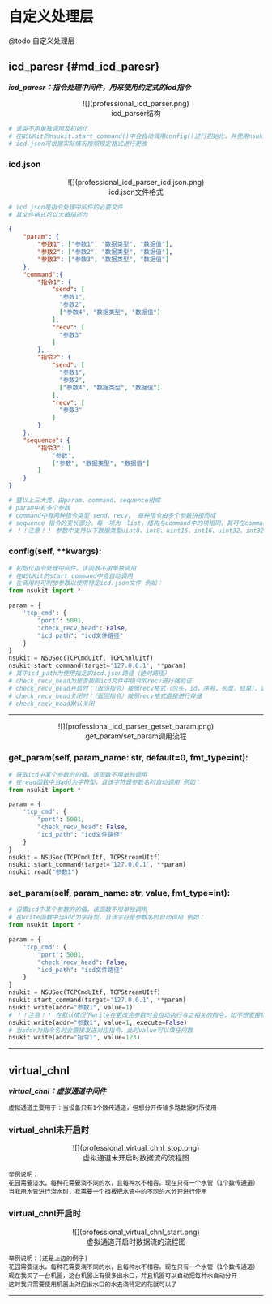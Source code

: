 # 自定义处理层

@todo 自定义处理层

<span id="icd_paresr"></span>

## icd_paresr     {#md_icd_paresr}
_**icd_paresr：指令处理中间件，用来使用约定式的icd指令**_

<center>![](professional_icd_parser.png)</center>
<center>icd_parser结构</center>

```python
# 该类不用单独调用及初始化
# 在NSUKit的nsukit.start_command()中会自动调用config()进行初始化，并使用nsukit文件夹下的icd.json
# icd.json可根据实际情况按照规定格式进行更改

```

### icd.json

<center>![](professional_icd_parser_icd.json.png)</center>
<center>icd.json文件格式</center>

```python
# icd.json是指令处理中间件的必要文件
# 其文件格式可以大概描述为
```

```json
{
    "param": {
        "参数1": ["参数1", "数据类型", "数据值"],
        "参数2": ["参数2", "数据类型", "数据值"],
        "参数3": ["参数3", "数据类型", "数据值"]
    },
    "command":{
        "指令1": {
            "send": [
              "参数1", 
              "参数2", 
              ["参数4", "数据类型", "数据值"]
            ],
            "recv": [
              "参数3"
            ]
        },
        "指令2": {
            "send": [
              "参数1",
              "参数2",
              ["参数4", "数据类型", "数据值"]
            ],
            "recv": [
              "参数3"
            ]
        }
    },
    "sequence": {
        "指令3": [
            "参数",
            ["参数", "数据类型", "数据值"]
        ]
    }
}
```

```python
# 暨以上三大类，由param、command、sequence组成
# param中有多个参数
# command中有两种指令类型 send、recv， 每种指令由多个参数拼接而成
# sequence 指令的变长部分，每一项为一list，结构与command中的项相同，其可在command中被调用{{sequence1}}，程序自动根据excel文件中的内容重复一项
# ！！注意！！ 参数中支持以下数据类型uint8、int8、uint16、int16、uint32、int32、float、double、file_data、file_length
```

### config(self, **kwargs):

```python
# 初始化指令处理中间件。该函数不用单独调用
# 在NSUKit的start_command中会自动调用
# 在调用时可附加参数以使用特定icd.json文件 例如：
from nsukit import *

param = {
    'tcp_cmd': {
        "port": 5001,
        "check_recv_head": False,
        "icd_path": "icd文件路径"
    }
}
nsukit = NSUSoc(TCPCmdUItf, TCPChnlUItf)
nsukit.start_command(target='127.0.0.1', **param)
# 其中icd_path为使用指定的icd.json路径（绝对路径）
# check_recv_head为是否按照icd文件中指令的recv进行强验证
# check_recv_head开启时：（返回指令）按照recv格式（包头，id，序号，长度，结果），进行强验证 即包头，id，序号必须为recv中所写的数值
# check_recv_head关闭时：（返回指令）按照recv格式直接进行存储
# check_recv_head默认关闭
```

---

<center>![](professional_icd_parser_getset_param.png)</center>
<center>get_param/set_param调用流程</center>

### get_param(self, param_name: str, default=0, fmt_type=int):

```python
# 获取icd中某个参数的的值。该函数不用单独调用
# 在read函数中当add为字符型，且该字符是参数名时自动调用 例如：
from nsukit import *

param = {
    'tcp_cmd': {
        "port": 5001,
        "check_recv_head": False,
        "icd_path": "icd文件路径"
    }
}
nsukit = NSUSoc(TCPCmdUItf, TCPStreamUItf)
nsukit.start_command(target='127.0.0.1', **param)
nsukit.read("参数1")
```

### set_param(self, param_name: str, value, fmt_type=int):

```python
# 设置icd中某个参数的的值。该函数不用单独调用
# 在write函数中当add为字符型，且该字符是参数名时自动调用 例如：
from nsukit import *

param = {
    'tcp_cmd': {
        "port": 5001,
        "check_recv_head": False,
        "icd_path": "icd文件路径"
    }
}
nsukit = NSUSoc(TCPCmdUItf, TCPStreamUItf)
nsukit.start_command(target='127.0.0.1', **param)
nsukit.write(addr="参数1", value=1)
# ！！注意！！ 在默认情况下write在更改完参数时会自动执行与之相关的指令，如不想直接执行请增加参数execute=False
nsukit.write(addr="参数1", value=1, execute=False)
# 当addr为指令名时会直接发送对应指令，此时value可以填任何数
nsukit.write(addr="指令1", value=123)
```

---

<span id="virtual_chnl"></span>

## virtual_chnl
_**virtual_chnl：虚拟通道中间件**_
```text
虚拟通道主要用于：当设备只有1个数传通道，但想分开传输多路数据时所使用
```

### virtual_chnl未开启时

<center>![](professional_virtual_chnl_stop.png)</center>
<center>虚拟通道未开启时数据流的流程图</center>

```text
举例说明：
花园需要浇水，每种花需要浇不同的水，且每种水不相容。现在只有一个水管（1个数传通道）
当我用水管进行浇水时，我需要一个挡板把水管中的不同的水分开进行使用
```

### virtual_chnl开启时

<center>![](professional_virtual_chnl_start.png)</center>
<center>虚拟通道开启时数据流的流程图</center>

```text
举例说明：(还是上边的例子)
花园需要浇水，每种花需要浇不同的水，且每种水不相容。现在只有一个水管（1个数传通道）
现在我买了一台机器，这台机器上有很多出水口，并且机器可以自动把每种水自动分开
这时我只需要使用机器上对应出水口的水去浇特定的花就可以了
```

---

